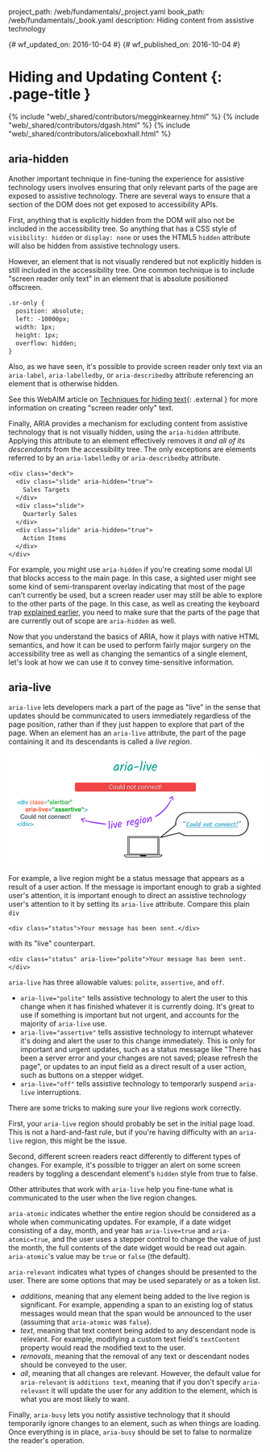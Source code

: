 project_path: /web/fundamentals/_project.yaml
book_path: /web/fundamentals/_book.yaml
description: Hiding content from assistive technology


{# wf_updated_on: 2016-10-04 #}
{# wf_published_on: 2016-10-04 #}

# Hiding and Updating Content {: .page-title }

{% include "web/_shared/contributors/megginkearney.html" %}
{% include "web/_shared/contributors/dgash.html" %}
{% include "web/_shared/contributors/aliceboxhall.html" %}

## aria-hidden

Another important technique in fine-tuning the experience for assistive
technology users involves ensuring that only relevant parts of the page are
exposed to assistive technology. There are several ways to ensure that a section
of the DOM does not get exposed to accessibility APIs.

First, anything that is explicitly hidden from the DOM will also not be included
in the accessibility tree. So anything that has a CSS style of `visibility:
hidden` or `display: none` or uses the HTML5 `hidden` attribute will also be
hidden from assistive technology users.

However, an element that is not visually rendered but not explicitly hidden is
still included in the accessibility tree. One common technique is to include
"screen reader only text" in an element that is absolute positioned offscreen.


    .sr-only {
      position: absolute;
      left: -10000px;
      width: 1px;
      height: 1px;
      overflow: hidden;
    }
    

Also, as we have seen, it's possible to provide screen reader only text via an
`aria-label`, `aria-labelledby`, or `aria-describedby` attribute referencing an
element that is otherwise hidden.

See this WebAIM article on [Techniques for hiding
text](http://webaim.org/techniques/css/invisiblecontent/#techniques){: .external }
for more information on creating "screen reader only" text.

Finally, ARIA provides a mechanism for excluding content from assistive
technology that is not visually hidden, using the `aria-hidden` attribute.
Applying this attribute to an element effectively removes it *and all of its
descendants* from the accessibility tree. The only exceptions are elements
referred to by an `aria-labelledby` or `aria-describedby` attribute.

    <div class="deck">
      <div class="slide" aria-hidden="true">
        Sales Targets
      </div>
      <div class="slide">
        Quarterly Sales
      </div>
      <div class="slide" aria-hidden="true">
        Action Items
      </div>
    </div>

For example, you might use `aria-hidden` if you're creating some modal UI that
blocks access to the main page. In this case, a sighted user might see some kind
of semi-transparent overlay indicating that most of the page can't currently be
used, but a screen reader user may still be able to explore to the other parts
of the page. In this case, as well as creating the keyboard trap [explained
earlier](/web/fundamentals/accessibility/focus/using-tabindex#modals-and-keyboard-traps),
you need to make sure that the parts of the page that are currently out of scope
are `aria-hidden` as well.

Now that you understand the basics of ARIA, how it plays with native HTML
semantics, and how it can be used to perform fairly major surgery on the
accessibility tree as well as changing the semantics of a single element, let's
look at how we can use it to convey time-sensitive information.

## aria-live

`aria-live` lets developers mark a part of the page as "live" in the sense that
updates should be communicated to users immediately regardless of the page
position, rather than if they just happen to explore that part of the page. When
an element has an `aria-live` attribute, the part of the page containing it and
its descendants is called a *live region*.

![ARIA live establishes a live region](imgs/aria-live.jpg)

For example, a live region might be a status message that appears as a result of
a user action. If the message is important enough to grab a sighted user's
attention, it is important enough to direct an assistive technology user's
attention to it by setting its `aria-live` attribute. Compare this plain `div`


    <div class="status">Your message has been sent.</div>
    

with its "live" counterpart.


    <div class="status" aria-live="polite">Your message has been sent.</div>
    

`aria-live` has three allowable values: `polite`, `assertive`, and `off`.

 - `aria-live="polite"` tells assistive technology to alert the user to this
   change when it has finished whatever it is currently doing. It's great to use
   if something is important but not urgent, and accounts for the majority of
   `aria-live` use.
 - `aria-live="assertive"` tells assistive technology to interrupt whatever it's
   doing and alert the user to this change immediately. This is only for
   important and urgent updates, such as a status message like "There has been a
   server error and your changes are not saved; please refresh the page", or
   updates to an input field as a direct result of a user action, such as
   buttons on a stepper widget.
 - `aria-live="off"` tells assistive technology to temporarly suspend
   `aria-live` interruptions.

There are some tricks to making sure your live regions work correctly.

First, your `aria-live` region should probably be set in the initial page load.
This is not a hard-and-fast rule, but if you're having difficulty with an
`aria-live` region, this might be the issue.

Second, different screen readers react differently to different types of
changes. For example, it's possible to trigger an alert on some screen readers
by toggling a descendant element's `hidden` style from true to false.

Other attributes that work with `aria-live` help you fine-tune what is
communicated to the user when the live region changes.

`aria-atomic` indicates whether the entire region should be considered as a
whole when communicating updates. For example, if a date widget consisting of a
day, month, and year has `aria-live=true` and `aria-atomic=true`, and the user
uses a stepper control to change the value of just the month, the full contents
of the date widget would be read out again. `aria-atomic`'s value may be `true`
or `false` (the default).

`aria-relevant` indicates what types of changes should be presented to the user.
There are some options that may be used separately or as a token list.

 - *additions*, meaning that any element being added to the live region is
   significant. For example, appending a span to an existing log of status
   messages would mean that the span would be announced to the user (assuming
   that `aria-atomic` was `false`).
 - *text*, meaning that text content being added to any descendant node is
   relevant. For example, modifying a custom text field's `textContent` property
   would read the modified text to the user.
 - *removals*, meaning that the removal of any text or descendant nodes should
   be conveyed to the user.
 - *all*, meaning that all changes are relevant. However, the default value for
   `aria-relevant` is `additions text`, meaning that if you don't specify
   `aria-relevant` it will update the user for any addition to the element,
   which is what you are most likely to want.

Finally, `aria-busy` lets you notify assistive technology that it should
temporarily ignore changes to an element, such as when things are loading. Once
everything is in place, `aria-busy` should be set to false to normalize the
reader's operation.
 

